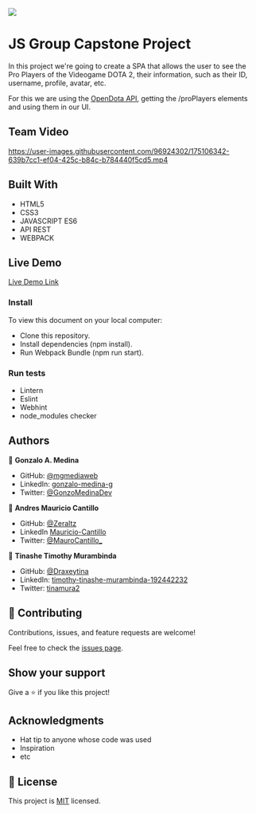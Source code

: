 ![](https://img.shields.io/badge/Microverse-blueviolet)

# JS Group Capstone Project

In this project we're going to create a SPA that allows the user to see the Pro Players of the Videogame DOTA 2, their information, such as their ID, username, profile, avatar, etc.

For this we are using the [OpenDota API](https://docs.opendota.com/), getting the /proPlayers elements and using them in our UI.

## Team Video

https://user-images.githubusercontent.com/96924302/175106342-639b7cc1-ef04-425c-b84c-b784440f5cd5.mp4

## Built With

- HTML5
- CSS3
- JAVASCRIPT ES6
- API REST
- WEBPACK

## Live Demo

[Live Demo Link](https://mgmediaweb.github.io/js-group-capstone-project/dist/)

### Install

To view this document on your local computer:

- Clone this repository.
- Install dependencies (npm install).
- Run Webpack Bundle (npm run start).

### Run tests

- Lintern
- Eslint
- Webhint
- node_modules checker

## Authors

👤 **Gonzalo A. Medina**

- GitHub: [@mgmediaweb](https://github.com/mgmediaweb)
- LinkedIn: [gonzalo-medina-g](https://www.linkedin.com/in/gonzalo-medina-g/)
- Twitter: [@GonzoMedinaDev](https://twitter.com/GonzoMedinaDev)

👤 **Andres Mauricio Cantillo**

- GitHub: [@Zeraltz](https://github.com/Zeraltz)
- LinkedIn [Mauricio-Cantillo](https://www.linkedin.com/in/mauricio-cantillo-moreno-374576184/)
- Twitter: [@MauroCantillo\_](https://twitter.com/MauroCantillo_)

👤 **Tinashe Timothy Murambinda**

- GitHub: [@Draxeytina](https://github.com/Draxeytina/)
- LinkedIn: [timothy-tinashe-murambinda-192442232](https://www.linkedin.com/in/timothy-tinashe-murambinda-192442232/)
- Twitter: [tinamura2](https://twitter.com/tinamura2)

## 🤝 Contributing

Contributions, issues, and feature requests are welcome!

Feel free to check the [issues page](../../issues/).

## Show your support

Give a ⭐️ if you like this project!

## Acknowledgments

- Hat tip to anyone whose code was used
- Inspiration
- etc

## 📝 License

This project is [MIT](./MIT.md) licensed.
